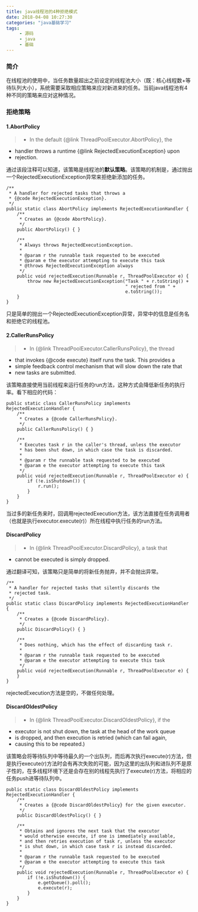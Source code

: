```yaml
---
title: java线程池的4种拒绝模式
date: 2018-04-08 10:27:30
categories: "java基础学习"
tags:
     - 源码
     - java
     - 基础
---
```


### 简介
在线程池的使用中，当任务数量超出之前设定的线程池大小（既：核心线程数+等待队列大小），系统需要采取相应策略来应对新进来的任务。当前java线程池有4种不同的策略来应对这种情况。

### 拒绝策略

#### 1.AbortPolicy
> * In the default {@link ThreadPoolExecutor.AbortPolicy}, the
 * handler throws a runtime {@link RejectedExecutionException} upon
 * rejection.

通过该段注释可以知道，该策略是线程池的**默认策略**。该策略的机制是，通过抛出一个RejectedExecutionException异常来拒绝新添加的任务。


    /**
     * A handler for rejected tasks that throws a
     * {@code RejectedExecutionException}.
     */
    public static class AbortPolicy implements RejectedExecutionHandler {
        /**
         * Creates an {@code AbortPolicy}.
         */
        public AbortPolicy() { }

        /**
         * Always throws RejectedExecutionException.
         *
         * @param r the runnable task requested to be executed
         * @param e the executor attempting to execute this task
         * @throws RejectedExecutionException always
         */
        public void rejectedExecution(Runnable r, ThreadPoolExecutor e) {
            throw new RejectedExecutionException("Task " + r.toString() +
                                                 " rejected from " +
                                                 e.toString());
        }
    }

只是简单的抛出一个RejectedExecutionException异常，异常中的信息是任务名和拒绝它的线程池。

#### 2.CallerRunsPolicy
>  * In {@link ThreadPoolExecutor.CallerRunsPolicy}, the thread
 * that invokes {@code execute} itself runs the task. This provides a
 * simple feedback control mechanism that will slow down the rate that
 * new tasks are submitted.

该策略直接使用当前线程来运行任务的run方法，这种方式会降低新任务的执行率。看下相应的代码：

    public static class CallerRunsPolicy implements RejectedExecutionHandler {
        /**
         * Creates a {@code CallerRunsPolicy}.
         */
        public CallerRunsPolicy() { }

        /**
         * Executes task r in the caller's thread, unless the executor
         * has been shut down, in which case the task is discarded.
         *
         * @param r the runnable task requested to be executed
         * @param e the executor attempting to execute this task
         */
        public void rejectedExecution(Runnable r, ThreadPoolExecutor e) {
            if (!e.isShutdown()) {
                r.run();
            }
        }
    }

当过多的新任务来时，回调用rejectedExecution方法，该方法直接在任务调用者（也就是执行executor.execute(r)）所在线程中执行任务的run方法。


#### DiscardPolicy

> * In {@link ThreadPoolExecutor.DiscardPolicy}, a task that
 * cannot be executed is simply dropped.

通过翻译可知，该策略只是简单的将新任务抛弃，并不会抛出异常。

    /**
     * A handler for rejected tasks that silently discards the
     * rejected task.
     */
    public static class DiscardPolicy implements RejectedExecutionHandler {
        /**
         * Creates a {@code DiscardPolicy}.
         */
        public DiscardPolicy() { }

        /**
         * Does nothing, which has the effect of discarding task r.
         *
         * @param r the runnable task requested to be executed
         * @param e the executor attempting to execute this task
         */
        public void rejectedExecution(Runnable r, ThreadPoolExecutor e) {
        }
    }

rejectedExecution方法是空的，不做任何处理。


#### DiscardOldestPolicy

>  * In {@link ThreadPoolExecutor.DiscardOldestPolicy}, if the
 * executor is not shut down, the task at the head of the work queue
 * is dropped, and then execution is retried (which can fail again,
 * causing this to be repeated.)

该策略会将等待队列中等待最久的一个出队列，而后再次执行execute(r)方法，但是执行execute(r)方法时会有再次失败的可能，因为这里的出队列和进队列不是原子性的，在多线程环境下还是会存在别的线程先执行了execute(r)方法，将相应的任务push进等待队列中。

    public static class DiscardOldestPolicy implements RejectedExecutionHandler {
        /**
         * Creates a {@code DiscardOldestPolicy} for the given executor.
         */
        public DiscardOldestPolicy() { }

        /**
         * Obtains and ignores the next task that the executor
         * would otherwise execute, if one is immediately available,
         * and then retries execution of task r, unless the executor
         * is shut down, in which case task r is instead discarded.
         *
         * @param r the runnable task requested to be executed
         * @param e the executor attempting to execute this task
         */
        public void rejectedExecution(Runnable r, ThreadPoolExecutor e) {
            if (!e.isShutdown()) {
                e.getQueue().poll();
                e.execute(r);
            }
        }
    }

